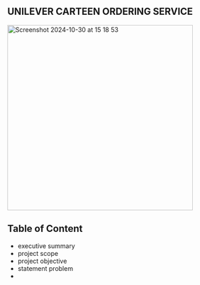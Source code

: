 ## UNILEVER CARTEEN ORDERING SERVICE

<img width="418" alt="Screenshot 2024-10-30 at 15 18 53" src="https://github.com/user-attachments/assets/1771c086-2e40-49f7-b8c6-4b3a776a9e43">

## Table of Content
- executive summary
- project scope
- project objective
- statement problem
- 
